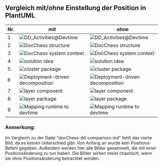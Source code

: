 ## Vergleich mit/ohne Einstellung der Position in PlantUML

|Nr.           | mit         | ohne        |
| ------------ | ----------- | ----------- |
|1|![DD_Activities@Devtime](https://www.plantuml.com/plantuml/svg/hLRlJzim4FtklyBgFY1LAW8s42kbWlxOj6cR4DqtGDCrlYHU73jod6xLnF--SvA65iewKF8XSNJlNkwzYo-vo1rOLwIAJoO_BWCd5z99p2yck70oHRQdC7JS6Mvb53ikf4K26SrOdaYTWOMKyp-Cqw6Dm7hfZmz6kvbRAgI0JK4rWH44IMHDeSNOA6Fvcp34ao0eu_VbcIgI8GJkLMppztW0nsjiWKaper6xLnON7cqKvmq07IbiXqw0WpdawsnFaqu3t4ZQKrAZMsR8ZNMnOVUCzQzHeUVv2XeYj7qEERTfyyG-THILoUg8m4KJOcNdEjrk0-5NuswtmmU3CNbNEAaZ_eqmmw5FXLN7rjfEoLzC08f_nzpngLv8QtHAdbSqqzyO5FwrMGzLRFEoZ0CyVT3Vj9zOhnIua3pT_mMsuffWfipI4_3B6bZNTRZcqCtv-VcdoVIkrb3slu85ZxhO8UJOQnYHU-K3g2CLL7XZ6tT6XLI2pz0kq3xl3cvtfqf-iJjXU-uSFNBdCshQmVaMXwB_ToZUS8ZUdvt-oEt-J1NaJWPyXA1f9AbafpK_sxFcRMtD_OEKcQDDj5DCqfOOrPwOTq_5N5aZYd9ixrIKjgL8jwVe-47HQobELd8SoHaR7SgepszrJvL3YnRExqow-hb8bxniFoqoigvJwZai1T7XwsYcTkUZz7dNc9bSEcEN9JYIZZ4QlZtH6_fHMzqC_N2OAvhkPtv-xml8OnHd_S70prnmlWMtsj6NbkOtNvL07m1V1Ar48u_vCeaFdk4hSk9Yu25KobPGLkGnyy5dooApPBXa-6yMfIe4d6m511P96ACeOUHMI2MBqqk44CHyxYTbdP3iIB3rDw_shCvANvZ5zihc-RyQoNitiHG2zPteyOGb6_Ufbxfs3-m2jQ2Vfxy0 "DD_Activities@Devtime")|![DD_Activities@Devtime](https://www.plantuml.com/plantuml/svg/hLPTJzim57tthx2w1wHA8603iT9Mq8zDcxO9mTx6DBdEJUhLiIFxfbiryTztxOHGeAm39G-jfNlkwJtd9YSzyoWSbhdcaycFSubggL21Fvl04bKER4T3YXmjTogR8q-K0m9PmvXVA5C89tBE_p1Ebx49rCTmlRC6ht2bWGek5xefZ8HSPCwM9XbRRHr_bQPmB6MityHFcaYbGkABs6PlOLyShR59cnVMWC4N3fSUtXik621Cfg4TkaIWc0c_plQuwKJ2lQOThGpWgW1k7Sujks6iTmaQ0izdOKG6hiU5vovlVh576mLjYxgImB8fiRYvJhVRGFZ5kDljy7v_JDwLg4p6ln1cE0ojudPZQskdvazM2is_WaS-DKlbhCd9yufc-Xja6MwRzLB5DejZxCF9dVvc_SHweGMcvEdUB-4ghWaKsgu20J-lWVLS1siEVHiC1Xycq--rXhZ_2YOVRB53o77GC2BtuW_GHYfe4enjt1cLIYVy2jmItDFkm6PtgkPdkvEsvyxX0tS-Wg4ds6zmAFj_X-Rt7ABxPwi_QhC_KoqyAib780n5abvijUPdUzQyhgsvkPDoXVGGRHMpQ4kCRa_CcyTYBfnDoXZRMnNbRIaoxIawkbFqKehZMpb8SiRMf2hhyMkpgsDeqG73aqdV8HVfoyVrqw4WwpfHpq4KH5UOeqdjpdiL-YwXi5wXTQi8pXGoHk6xkpiCILkTXo4RPfh2_JJ4zruY_1oIqrw_7o9NODZ0jK5wqL9yyzi9AF_337HA6dKiJ4byuWc-qXCN4m52asm45QMVir1ySYpoIgKh1lzcqRf2YEED0Ec0X36g4aPjX5IoEDr38EISpq9GrWsBBGskVkNLdjLT-JExs4xSNVXJSmOceVz2Vm40 "DD_Activities@Devtime")|
|2|![DocChess structure](https://www.plantuml.com/plantuml/svg/ZPDDRjim48NtFCKqMQG5gjOeq29DR2DDugQx6FKc_LlGufD4Y2AD8ONOANojNg0NwrXnr3Gmcd0X4CFtlS4yZ4vYqfpQnj5voCygn4WnSPkdbg6U6HJMWxx0kN1D-qLHlCdpldp1WAVz-NiCzDk-EhM-xgG37FR5pp1IEynn3xzaxKjif7WdvGE78b4AnBQi4XdBo9CDNgbOMx_Gh1lwgKYE3mRRw-Py33xDqif17hZHhdjOTzyyD8lWuTFZyhLIdU_UQ3GosoZsQ3YasIecD3GUauvajbdSsdqJxTKyQ3RPb4CATN0_13cxwthBB1TRg6Tc2ml7AE7y3dtaX_g9BoMm7LA9_w6KV_yg2jzAihkyqNkl_uvxTRePWSwS5LqtysIPm5uxYlU7NzwnFJaDRbMwaEXo0MzzIQSXrFznw9DG1xNsddIRLnGgMGQcpJBSm9Q9hi46_gMi0EYJ1UkyafkDYMgd6QmaqImRRwQNxNCwhu-TvFFAw5Z171yDXss4DFpkwSQYWky05aAYVOm0DpObXuiMBbb9yMjRAk6Us50oBC3_qe9rtS5FnISieNNiahBdWqnsw8Wcrh_-qCPIpw74AXkyo4ZA3X7dEi4gTG9lv5V-0m00 "DocChess structure")|![DocChess structure](https://www.plantuml.com/plantuml/svg/ZPFFRjD04CRl-nH3UoX8628aK6cJg3GDvTQ8NCg_msPtRA-ydercrsfIbDVY1NWnncvYIXNHxi5QpNw_RpIVncSnQKvDxU4Yc4c9CK9Ct9ZKCAfd5dD725_G-t03XtcUlp6cBryo8i7XuZqEzDk-EdDKTT817lV5psYbTcpm7dx5cWfifVXEoaSUymGf0BkYJ60Teqaka5AnShJKh6lugK0E1OlRQti-1ahpjFOe3rnhtprikgy9zJ8GKdfSlb6gypqOZKPs6yK138SmNyU4DOp7e2FORHPtTjz4Uxq8ccqsuv125VmFGIQxhdVCQhc5UcQ-TEWP2_IqHn_veNvAXGIsHohnFvJoxrzvJeqakyyRU-_Dtt6lpziHOEATwBgPfwk4JDf3l3_yQiVsv2puTU53WgibagC2paEe_kFG9w6EAaq4kZ4bX5AMWQ5TXbjqHO8RP8lqKbO0uPD3rgQKcui9AgyPMKcYMJPkfvVjyzfKfrxoUMLrBD6UdWo7JKHf-9tWrc69j0CasSS0vDgbvF6oGP-SXFYrAPHmJ-md4UR8_zA2TJG_bPwoHDQXAyYU3pBPe1EOEdhzeOc5Ng0Igspm8WCfUunueHCwfSwGhFp8Vm00 "DocChess structure")|
|3|![DocChess system context](https://www.plantuml.com/plantuml/svg/bTEzJiCm403WtKznQWUcCZ2sKLMrL4m8f2u8iHZxabXrpf5_H0hYjNW1NenhKagL8IqU8YMvxow-SnOXIXzJPU7MgLM98K3OXOWLA4SHcoYkBEOHeWDlYZA2DXvLD8w4cDuZ1LLQeqhqS8S5eP-2v0mmplFyHYcnZvLKM8JHfakxKQx6qJwgUz3UmzWQmcijGudwGm0lSfgHFdpK2BBi060-tsjzhF4fkjYdfPDUmyeQfDY2THFHaxI_M-faSvITMxcgJXnOj1iOWAe77vtT5TP5UAYH31MmT6uxuEkUN_llhpodH0NI0CC-8nrgWnQ73FtrXrbanarvGys3uYI-7G2r8Ro42319apct1iQlLghjx6GUiscMfO2S-8NU3V8PG7v9y9mAqG2hqq6UyLjNLOaCf_5HgAxeFtY__2dbJFKvpqSZH5WcLMePqOWQ9feTNiAEmVlMNX3EBGKIn5SUmO8L_sG_ "DocChess system context")|![DocChess system context](https://www.plantuml.com/plantuml/svg/bPEnJiCm48PtFyMf7PZAmDX6LTLICI6GkY34OkoBOzKvHxOZKX2lnGlmOboI5geEQV5WAVR__MV_vonYaY7LfODRhrO5nWXn5nEMe3mbR9AuSfWdI1w2DKK2RGEgP3q9CRr7YgfmLXKOu0uDOPY2P0SOvtb-evHejPACGnXjUjkDyXMEMbM_q7t3s5d2QorZWVf300_ocY6zFzG8icmFm7pUqlgtngVejKzBBuE6bRD8gGFMJS90qXskr9FDBzbpArzMDGjDTu41K9s0ZzxjZFC97YeaImQMtcy7-Eg4NuVlhpodcWpI08Qd6EbOMNGunD1VFembnZYKDzJSA3O9NGEea_0G8i9aCkTaOFpgfDhEZjencsPP7P5zN-ZT8Zy1v4s2vzg81fWwxkCPVklBiYRBDY49rTNy1trQ_HXbf-eSpmyZ9bZMgj0oeHLLTm2yX3fesrWlK7ESG89uvlWNJF4FzWC0 "DocChess system context")|
|4|![solution idea](https://www.plantuml.com/plantuml/svg/ZP9HIyCm58NVyoiksyiihEWUH6ICkJ5XYY1KyFakkMt3qcGcwMhH_NVJhPiL9fg7SCcvtycv8LFdqVgoKE2CAhqq6gGWP8fI3zw0bLdkGKXBl16PMqkzGOi5PDQKcwNEoKgFcXDSTKJuO12MDeBQibdtHll4rug2O0jK9s66VDtuQJ4tobZefobTSxxNT_kzkHzrflwqsx4TOz_TlQHsdWf8kDbG3z21WxwIccA1BYVHoTbxpT6F5kXxC1v3oqqc3ODDedGK4krOsqlem-YGaDrAJdjayUx9QWnFsMMh4tiWvvXIw9C8JwJBVnZmaq5thYXwm2r6KGE-4CzrUBYiFX2hGDnm2iGFeCqyanxkdfVdKN4U3L4T3X-NSPZWLvPEB4CO3Yw7KDt2MqcsXkfmzV6S7yyBGZLm5sm5SVmPJ9Y0k6ogYb5R1RSfQH6-w1S0 "solution idea")|![solution idea](https://www.plantuml.com/plantuml/svg/ZP9HIyCm58NVyoiksyiShEWUH6ICkJ5XYY1CyFakkMt3qcGcwUhG_dVJjQiL9fg7SCcvtycv8JFdqVeyK-2Cohqq6gGWP8fY3zw0bKdgGKXBl1APsqgzGuiP9DRakvLEoKgFcXDSTKJuO12MDeAQibhtHlkrFoWAWirGjS8S-RRoqs9XbB7GZsEwvloebyUzkXzrelwqArd9s7TtRtrmdZ9OSxEZ7g031tqbDKK2NKgYaxFtcg8VBz7tO3A1XfjEAmQhHF4u92fPqqlem-Ym9hkNd8x8yjsJrHYUiiiMBLkJ2umfz4c49zBvFmnuQz2TQpXym3qEXnNuGZpLuU6IGqri0d73AH0_W2RpN7guUrwTHyLvD4HrE7fSHM62NrbgMOOm6boEeBY5jvpi0OhwwjCvFvrdX6hWBjW6ekWpc31H5mMZkWXUCz8YVD0l "solution idea")|
|5|![cluster package](https://www.plantuml.com/plantuml/svg/ZPCnJyCm48Lt_ufJ6PY2YDj4WgPLfKhCI8oKmRMTDkh5ZXndGC1_vn8792GdnTD9_jwxvxEzQxrmlgiH97QjrmuQ8I_YfDajwjA3j-2gqzc3gfoMlhA6jPVADCA96gIj6skqyV31WDQHf2TdEwFs5gqhYlqFiDt2JLcMNCe1VBB6l_Xtr62igmMoByPAYuhQBqWLaf3cOCOQqWM85igqjz6vb6F7VhrkDflVHf2-mT--99Ff1CnZC9-0bp5uUJqw3z7vrUYhM8FL19p5u6m2pcDmtaSVRxlF_XpA8VjOZsDlQEp71tqliX0TnL4ZB0vcs4MH_iCfJA7XyqwyTv8f92gXYo0MIRx6okWx9TgpLkl7ekXQicQqFL3BUMeLg6oUoWALpr8qXWIJpst_36CWezED08y3RAUDei_s3G00 "cluster package")|![cluster package](https://www.plantuml.com/plantuml/svg/ZPDFIyGm4CNl-HJ3Ul2qOjC_eDkMXGNFWaVNGpPDksNJ9AJfGTJlxgIjWf1spMbWVk_DOvBiUyUi6pe9N0wz4nOCunVM278hHUt0QR1jStPGjLPmrsf5-akh3BEi0wuxevLG3Zu8u3cXjB5wKDL1Istp_F03b2NSr7LDEH_19wtSYtkN0fIs7PFaYv1Qomh7Rr0r9K7DKSqrH1jWFTIHjn4Pv_D4VrwBelWT1D4R_9sBCXujm3G4qmKu3i7nzUXqYawlHaz20v85E0t1wGASXU3CHvzlssT_dien-rpFQpUuzjE3k6Vf55soav2mEQgnArdq3wTf2uQkEr7ln2FORl4U49MetibMYRkAzMTHxHxpVEZHcM3RG_4wb8nGkWwb8vIjGiPd-Ypz2mnnnD2vJyDziXUgmc_s3G00 "cluster package")|
|6|![Deployment-driven decomposition](https://www.plantuml.com/plantuml/svg/dPHDRzim38Rl-XL4TYWGp4MRhiEs1a6RfZqCwtO8i5rsaINQPYDBXYIdIOV-zz4VJGCqJO3oO0SWtpTy9DAN8KeVwzB032lZrYNQc6XFIxIWKRcoSe4YEIkE36OHeWDFUH51aqVL9iA2R2MzB07-2U2mJcF_iubRP-CyhWromfVIR19JgHQvTxNLryuu3n-o33yhrUQVsYUtHfbKyLrkwLSyaUTRReOindM5u7mid7WIekrqC1pUkPJOSOPBKZWS3c0ylcRqEfBDuISNJIOW0yZd5hSuMKs_vd1LLSbSMfswLQU_MQ6gc_E16xiaxsnpifqDDZRP2NvveTg0zdPzG-pQkRrS3bprfPqNzNnRC3CCY-Wgw0ZGlysJxkRvWobClNi8pzezBDb-biRgCCJzQuWVPEiLpD4lzm7etG3VvLB2R-AvbWRkf2huuW-I5Fj9kbRQAKEhZ--bFm1bjg4Yz-LH6df4Q9VAiY30wKSO0KyDd0qQYJrjU-1uM_AfhJ_lwaURUd7qWDR258CgF59Qypazrc0aloqfNjYyZW8XuPWqhAbXaejc9Owr30NgYs_ZSHtuOF_QEiWSUVs3ybIrEvwzLoYOAKcQaN-jwtFPxjm84fFi_aCXn2LV0d-r_WC0 "Deployment-driven decomposition")|![Deployment-driven decomposition](https://www.plantuml.com/plantuml/svg/dPHDJzj048Rl-oj6wG4fgX64KhKbYY043bLf3v7QIo_htR6zPBrhxKT8gFZldRLDY4H89EPWHvfvtyopE-DB7xWBiTOmmqRRTOqcPDAf9HgGA6pTMA-2ieOTQIm210jEbLK0gHoADk4NoZJSyHhW7mCAOoNsFrFSMXFcOQsH4gxcUfEOSh4edOr6Nbjj7Nme2lmiH9j_Qf_KcYgu2Ezoox_Y2J_VSjFAO5Wt2DQ5oh8dnjfE1yFXdSqLESvmgGGEXmCOZwy9FGPbIlX9HPC9S0_ykSKjJbAhNtEuQffipetCxQhJtwnGn7G-S6EMobcJJhQpmMHJdE2N5weDQ6_NDqIkdTlBvS1LNzfvgPvl2sQ6VX5i0nq1khTvyjqyVp27gRCF_bcxXwNOpvAi3aFSluRueKnSmHpTSX-0t0tmdIyv_5Oqrrp37HSLNVn1ace_ITTAEsLevF4zTmUWz3PKeBuSSgqU4TgbCYJmSFeHHa1J0sU3936dRGyKRqi-jVNdNVreKy-E7j0OcA8NbKELHpgdnmYQqzieGGjRni0GCef9OiqraLoabJYMt5SeBxwDnz7JmVurqVCIQVszSAffTxnuhv0HKvQbaN-jwtF5xjmevNR-7sFiakw0Fbh_0G00 "Deployment-driven decomposition")|
|7|![layer component](https://www.plantuml.com/plantuml/svg/bPAnJiCm54LtVyLJEp05AKx2G9seKYKcDaRAuDelQLJdkRATeKByEqw08gG4WkTpV8zaRtsGBlIT0IClw43Pxcm9AR0RWtM0OC6rpJ60RXsgq5fY_jJIMJhPVSFmoY2UWrIdnjcUzCuQwuJOVG5L1UkwhhbI8_XWAJo5Yq4Wwpffs1jZjJKw1go464kYiQV7iIbTWVHWqk4Al5FgSsqupsLPNaSWVO6Vcr5JwGpCfs3-Umd_AE5_bcHJbsSpS3u5vpDmCGKNGxPA8KcgE0EmFfZu51lJ4jvgwO-eD_T2z1whQa_GUzaWSARuVuKC4ZSO-J8Zkqui578MoL4ebWa5Oria7V_lEm00 "layer component")|![layer component](https://www.plantuml.com/plantuml/svg/bPAnJiCm54LtVyLJEp0LAKx2G9seKYKcDaRAuDelQLJdkRATeKByEquAHKW9f9xFyJsIlV51kj2r1emyemDbsvCbfC3k35O1WWNNr8S0kd6eGcE9-MD39-ba-mF3EuDuzb8TQsSxqbjhh1DY-msK9Iohgk9A3U2JfV0IpWQ1h6kbOH-CLTRe6B0GOYY9newUXwPa0TA3IVehy46fhxN-l1P5SHs1v0r-RqPD9HCm7uFvtoNyKiB_BKd7Baydu6mCpYRWV0pE-soLm6fLnXc0vTx4frYRXl1UItz0lNuKelDObZk2piiQWJF5RnNIYv3D4zBhmamXOv4SX7oUa3EsGTBn-tu2 "layer component")|
|8|![layer package](https://www.plantuml.com/plantuml/svg/ZPInQiCm48PtFSMH3frIQiasj75C8D2fGw5Zqa6HvCH4beIi3A7jkrUMd8B1SU99sD_zzw4xl6eTjUxKI93qB2mOoevqBz2Z59K3fy7M-uC3Nbl1NAqLQe-rCjJI1fXkZ5P2EVX6u9-TBzrRVL9yhQMsHR6-06K93rLLOSO2-AQL-tHdAK1fsr29VX6gjEI-_QmeWeUlsAhtO9JCWBOWaov2v8prtRfdirmk_vj0yWN3dhwC9LTWF0RZQHCSJV1D4p8MJgx0wHYSJfkGQ49kccHZuTaLE1-3yywatufEvICUWqn_xaTa_8XsB-APPj56qfsGCDkgA4kJEvBY5HiydOJlI8fNPCXq4kcI_6xDDuUQSw6--DmF6FaP3zuGP8QCmSWC6HCPEVyfksNrRQKtMSXQYITEsuFWYr0I0Nm581U0Z0E8-HwbNwQnhwz5SMhzBI260vHEGoH0sJIK1YYVXD1AAEv_8Ny0 "layer package")|![layer package](https://www.plantuml.com/plantuml/svg/ZPEzQiCm54PtFSKb7Jgbr99jQEAOGA1JXqB7feCYouw9B1bP6KBRTwyikOM2h4IJu9xxtOD-jeEXsfmx0O9Uk8QUiXDjEBeNl3PW5EYsEHgeMisPQPL4mwcLFTMq0wQwNaak3NmYiEjWMnkjphBQAQ5qKUn-WRA4kxgkCMCEV5RIl9cBu22LxgX0tmZLIbHs_A8ed8VjsCiNPvGiW0uWaZ62vunDqyRrljbi_eP0yW7_Pzesbip0E0JZk0ds9lYg2Gc5anau3S5ft8Hu4tBL90k5PpDm7eBpqMHw5QFAgzywcMa_NL5lh-Zmn1zfvcq4FN01YxtqiZIv8SaVSO_ZIVY697z4FOad4PUKm7BvLOvlpDB21gn5A_b3HOSZhzR8wlWwdgcJgKx2TSJiWDA-W51rLHJdmQeZXXsKnY7Ye2mEfGxAen3QSbdPV_y3 "layer package")|
|9|![Mapping runtime to devtime](https://www.plantuml.com/plantuml/svg/dLJBQiCm4BphAvRqK32arC_Gva5e83UVUYmzg9BiYEXXPBabjFdtoacSGg8cRdKmkyoiPcS4djSM6zj80JckAgvAC8soN3Am6YXxRqiaM67Rtl1oPO5omuZbMg5wpLM53PO0dmZS8LfMMZ5b3trxbbhPPxiH39Gs4eiZy8J9kZIwKNIXXJPmKnH5HCWEt-w-hGvMfHlzptLl3-mUfuVhjWZTXeyXUfbEf_bcqUtv2fF9iPdD0DT0GlIZEmY2V9DhsWWM10D7tjTxfWmH2M7oDQH3Lpj1uLOO2wxO7SNrYj7nJbJr4OrwYvunb-u1s8SsQmyvHYJgDeoy6_xWyIyEr7bieSz2VCgAVApab1NxM6dlE194uiv1udUONC7JotYRWEoLGDOhWL5lR-bVdZf39EkCf7wZHpppuwChywFBysZE57M_acy0 "Mapping runtime to devtime")|![Mapping runtime to devtime](https://www.plantuml.com/plantuml/svg/dLJBQiCm4BphAvRq432qrC_Gva5e83UVUYmzg9BiYEXXPBabjFdtoecJGg8QjpgObMTMCxC2BMkBZMsaW1nN5LSbc4PPBXbO3PIzjoKQ2rROzeVXvSO2vOOHoxL2zPQh2Xii0JuHk4MqhBHYodRxTgsriizs9nWeRIGMP-09asrfTAFeIWjjuAOeYeYG0xu_V5iTh4hN-f_ZtXxOFKwxu_O8ZSF74BtCv_DyjphvV8NPxBnPB03NG4BqepiAWdoNQze85WGZHpxMHwOC4GbXzdLxwqgd9vo3gU2AtL5SRnYT7ZJL4CreiEOLS-tcppwqsNh8CI9HPp3o6Zp3yI_-rVNCGb-0-98L-LZ99IlsiTB1mqWGYRi0YJzVqW-dlN0RNmwAdmsAFnaSBFtBBMU8P5sEr1_p16T-UDBVFUdjHakcg7j1lW40 "Mapping runtime to devtime")|

### Anmerkung:
Im Vergleich zu der Datei "docChess-dd-comparison.md" fehlt das vierte Bild, da es keinen Unterschied gibt. Von Anfang an wurde kein Positions-Befehl gegeben.
Außerdem werden hier alle Bilder gesammelt, die mit einer Positionsänderung zu tun haben. Die Bilder wirken meist chaotisch, wenn sie ohne Positionsänderung betrachtet werden. 